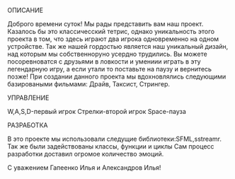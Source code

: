 ОПИСАНИЕ

Доброго времени суток!
Мы рады представить вам наш проект.
Казалось бы это классичесский тетрис, однако уникальность этого проекта в том, что здесь играют два игрока одновременно на одном устройстве.
Так же нашей гордостью является наш уникальный дизайн, над которым мы собственноруно усердно трудились.
Вы можете посоревноватся с друзьями в ловкости и умениии играть в эту легендарную игру, а если утали то поставьте на паузу и вернитесь позже!
При создании данного проекта мы вдохновлялись следующими базироваными фильмами: Драйв, Таксист, Стрингер.

УПРАВЛЕНИЕ

W,A,S,D-первый игрок
Стрелки-второй игрок
Space-пауза 

РАЗРАБОТКА

В это проекте мы использовали следущие библиотеки:SFML,sstreamr.
Так же были задействованы классы, функции и циклы
Сам процесс разработки доставил огромое количество эмоций. 

С уважением Гапеенко Илья и Александров Илья!
